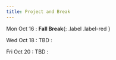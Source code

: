 ```yaml
---
title: Project and Break
---
```


Mon Oct 16
: **Fall Break**{: .label .label-red }

Wed Oct 18
: TBD
  : []()

Fri Oct 20
: TBD
  : []()
